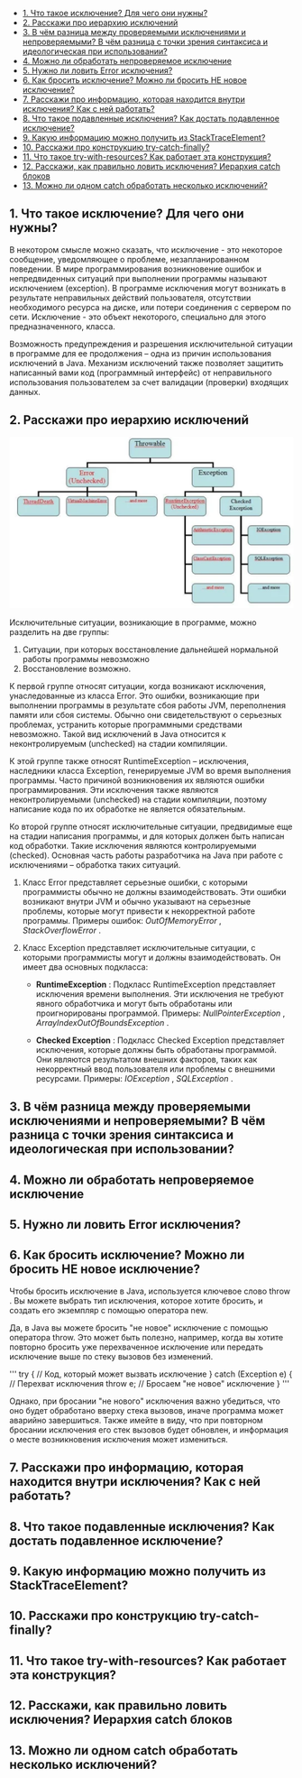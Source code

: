 - [1. Что такое исключение? Для чего они нужны?](#1-что-такое-исключение-для-чего-они-нужны)
- [2. Расскажи про иерархию исключений](#2-расскажи-про-иерархию-исключений)
- [3. В чём разница между проверяемыми исключениями и непроверяемыми? В чём разница с точки зрения синтаксиса и идеологическая при использовании?](#3-в-чём-разница-между-проверяемыми-исключениями-и-непроверяемыми-в-чём-разница-с-точки-зрения-синтаксиса-и-идеологическая-при-использовании)
- [4. Можно ли обработать непроверяемое исключение](#4-можно-ли-обработать-непроверяемое-исключение)
- [5. Нужно ли ловить Error исключения?](#5-нужно-ли-ловить-error-исключения)
- [6. Как бросить исключение? Можно ли бросить НЕ новое исключение?](#6-как-бросить-исключение-можно-ли-бросить-не-новое-исключение)
- [7. Расскажи про информацию, которая находится внутри исключения? Как с ней работать?](#7-расскажи-про-информацию-которая-находится-внутри-исключения-как-с-ней-работать)
- [8. Что такое подавленные исключения? Как достать подавленное исключение?](#8-что-такое-подавленные-исключения-как-достать-подавленное-исключение)
- [9. Какую информацию можно получить из StackTraceElement?](#9-какую-информацию-можно-получить-из-stacktraceelement)
- [10. Расскажи про конструкцию try-catch-finally?](#10-расскажи-про-конструкцию-try-catch-finally)
- [11. Что такое try-with-resources? Как работает эта конструкция?](#11-что-такое-try-with-resources-как-работает-эта-конструкция)
- [12. Расскажи, как правильно ловить исключения? Иерархия catch блоков](#12-расскажи-как-правильно-ловить-исключения-иерархия-catch-блоков)
- [13. Можно ли одном catch обработать несколько исключений?](#13-можно-ли-одном-catch-обработать-несколько-исключений)












## 1. Что такое исключение? Для чего они нужны? 
В некотором смысле можно сказать, что исключение - это некоторое сообщение, уведомляющее о проблеме, незапланированном поведении.
В мире программирования возникновение ошибок и непредвиденных ситуаций при выполнении программы называют исключением (exception). В программе исключения могут возникать в результате неправильных действий пользователя, отсутствии необходимого ресурса на диске, или потери соединения с сервером по сети. 
Исключение - это объект некоторого, специально для этого предназначенного, класса.

Возможность предупреждения и разрешения исключительной ситуации в программе для ее продолжения – одна из причин использования исключений в Java. Механизм исключений также позволяет защитить написанный вами код (программный интерфейс) от неправильного использования пользователем за счет валидации (проверки) входящих данных.

## 2. Расскажи про иерархию исключений

![ErrorException](ErrorException.webp)

Исключительные ситуации, возникающие в программе, можно разделить на две группы: 

1. Ситуации, при которых восстановление дальнейшей нормальной работы программы невозможно
2. Восстановление возможно.

К первой группе относят ситуации, когда возникают исключения, унаследованные из класса Error. Это ошибки, возникающие при выполнении программы в результате сбоя работы JVM, переполнения памяти или сбоя системы. Обычно они свидетельствуют о серьезных проблемах, устранить которые программными средствами невозможно. Такой вид исключений в Java относится к неконтролируемым (unchecked) на стадии компиляции.

К этой группе также относят RuntimeException – исключения, наследники класса Exception, генерируемые  JVM во время выполнения программы. Часто причиной возникновения их являются ошибки программирования. Эти исключения также являются неконтролируемыми (unchecked) на стадии компиляции, поэтому написание кода по их обработке не является обязательным.

Ко второй группе относят исключительные ситуации, предвидимые еще на стадии написания программы, и для которых должен быть написан код обработки. Такие исключения являются контролируемыми (checked). Основная часть работы разработчика на Java при работе с исключениями – обработка таких ситуаций.

1. Класс  Error  представляет серьезные ошибки, с которыми программисты обычно не должны взаимодействовать. Эти ошибки возникают внутри JVM и обычно указывают на серьезные проблемы, которые могут привести к некорректной работе программы. Примеры ошибок:  *OutOfMemoryError* ,  *StackOverflowError* .

2. Класс  Exception  представляет исключительные ситуации, с которыми программисты могут и должны взаимодействовать. Он имеет два основных подкласса:
   
   - **RuntimeException** : Подкласс  RuntimeException  представляет исключения времени выполнения. Эти исключения не требуют явного обработчика и могут быть обработаны или проигнорированы программой. Примеры:  *NullPointerException* ,  *ArrayIndexOutOfBoundsException* . 
   
   - **Checked Exception** : Подкласс  Checked Exception  представляет исключения, которые должны быть обработаны программой. Они являются результатом внешних факторов, таких как некорректный ввод пользователя или проблемы с внешними ресурсами. Примеры:  *IOException* ,  *SQLException* . 



## 3. В чём разница между проверяемыми исключениями и непроверяемыми? В чём разница с точки зрения синтаксиса и идеологическая при использовании?



## 4. Можно ли обработать непроверяемое исключение




## 5. Нужно ли ловить Error исключения?
## 6. Как бросить исключение? Можно ли бросить НЕ новое исключение?

Чтобы бросить исключение в Java, используется ключевое слово  throw . Вы можете выбрать тип исключения, которое хотите бросить, и создать его экземпляр с помощью оператора  new.

Да, в Java вы можете бросить "не новое" исключение с помощью оператора  throw. Это может быть полезно, например, когда вы хотите повторно бросить уже перехваченное исключение или передать исключение выше по стеку вызовов без изменений. 

'''
try {
    // Код, который может вызвать исключение
} catch (Exception e) {
    // Перехват исключения
    throw e; // Бросаем "не новое" исключение
}
'''

Однако, при бросании "не нового" исключения важно убедиться, что оно будет обработано вверху стека вызовов, иначе программа может аварийно завершиться. Также имейте в виду, что при повторном бросании исключения его стек вызовов будет обновлен, и информация о месте возникновения исключения может измениться.


## 7. Расскажи про информацию, которая находится внутри исключения? Как с ней работать?
## 8. Что такое подавленные исключения? Как достать подавленное исключение?
## 9. Какую информацию можно получить из StackTraceElement?
## 10. Расскажи про конструкцию try-catch-finally?
## 11. Что такое try-with-resources? Как работает эта конструкция?
## 12. Расскажи, как правильно ловить исключения? Иерархия catch блоков
## 13. Можно ли одном catch обработать несколько исключений?